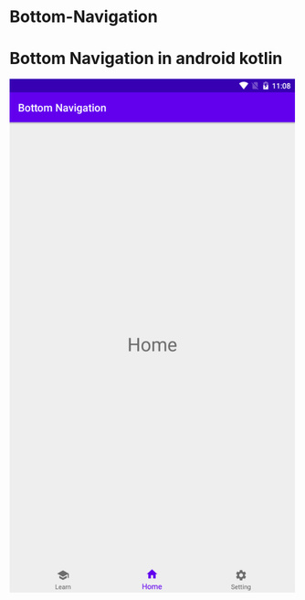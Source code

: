 # Bottom-Navigation
<h1 style="font-size25px">Bottom Navigation in android kotlin</h1>
<img src="scr001.png" alt="Bottom Navigation in android kotlin" title="Bottom Navigation" width="500px" height="900px">
